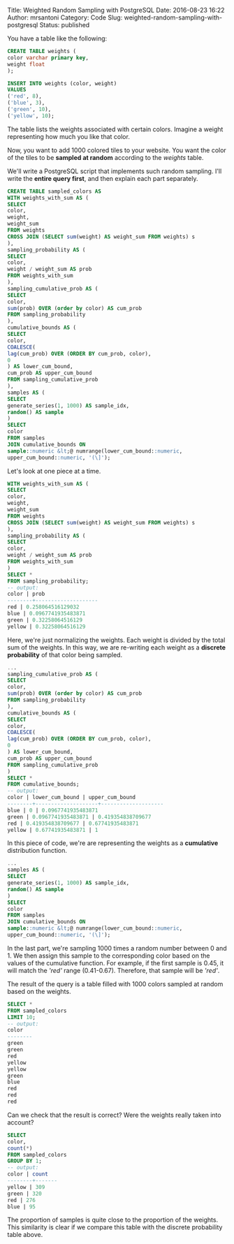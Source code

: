 Title: Weighted Random Sampling with PostgreSQL
Date: 2016-08-23 16:22
Author: mrsantoni
Category: Code
Slug: weighted-random-sampling-with-postgresql
Status: published

You have a table like the following:

```sql
CREATE TABLE weights (
color varchar primary key,
weight float
);

INSERT INTO weights (color, weight)
VALUES
('red', 8),
('blue', 3),
('green', 10),
('yellow', 10);
```

The table lists the weights associated with certain colors. Imagine a
weight representing how much you like that color.

Now, you want to add 1000 colored tiles to your website. You want the
color of the tiles to be **sampled at random** according to the
*weights* table.

We'll write a PostgreSQL script that implements such random sampling.
I'll write the **entire query first**, and then explain each part
separately.

```sql
CREATE TABLE sampled_colors AS
WITH weights_with_sum AS (
SELECT
color,
weight,
weight_sum
FROM weights
CROSS JOIN (SELECT sum(weight) AS weight_sum FROM weights) s
),
sampling_probability AS (
SELECT
color,
weight / weight_sum AS prob
FROM weights_with_sum
),
sampling_cumulative_prob AS (
SELECT
color,
sum(prob) OVER (order by color) AS cum_prob
FROM sampling_probability
),
cumulative_bounds AS (
SELECT
color,
COALESCE(
lag(cum_prob) OVER (ORDER BY cum_prob, color),
0
) AS lower_cum_bound,
cum_prob AS upper_cum_bound
FROM sampling_cumulative_prob
),
samples AS (
SELECT
generate_series(1, 1000) AS sample_idx,
random() AS sample
)
SELECT
color
FROM samples
JOIN cumulative_bounds ON
sample::numeric &lt;@ numrange(lower_cum_bound::numeric,
upper_cum_bound::numeric, '(\]');
```

Let's look at one piece at a time.

```sql
WITH weights_with_sum AS (
SELECT
color,
weight,
weight_sum
FROM weights
CROSS JOIN (SELECT sum(weight) AS weight_sum FROM weights) s
),
sampling_probability AS (
SELECT
color,
weight / weight_sum AS prob
FROM weights_with_sum
)
SELECT *
FROM sampling_probability;
-- output:
color | prob
--------+--------------------
red | 0.258064516129032
blue | 0.0967741935483871
green | 0.32258064516129
yellow | 0.32258064516129
```

Here, we're just normalizing the weights. Each weight is divided by the
total sum of the weights. In this way, we are re-writing each weight as
a **discrete probability** of that color being sampled.

```sql
...
sampling_cumulative_prob AS (
SELECT
color,
sum(prob) OVER (order by color) AS cum_prob
FROM sampling_probability
),
cumulative_bounds AS (
SELECT
color,
COALESCE(
lag(cum_prob) OVER (ORDER BY cum_prob, color),
0
) AS lower_cum_bound,
cum_prob AS upper_cum_bound
FROM sampling_cumulative_prob
)
SELECT *
FROM cumulative_bounds;
-- output:
color | lower_cum_bound | upper_cum_bound
--------+--------------------+--------------------
blue | 0 | 0.0967741935483871
green | 0.0967741935483871 | 0.419354838709677
red | 0.419354838709677 | 0.67741935483871
yellow | 0.67741935483871 | 1
```

In this piece of code, we're are representing the weights as a
**cumulative** distribution function.

```sql
...
samples AS (
SELECT
generate_series(1, 1000) AS sample_idx,
random() AS sample
)
SELECT
color
FROM samples
JOIN cumulative_bounds ON
sample::numeric &lt;@ numrange(lower_cum_bound::numeric,
upper_cum_bound::numeric, '(\]');
```

In the last part, we're sampling 1000 times a random number between 0
and 1. We then assign this sample to the corresponding color based on
the values of the cumulative function. For example, if the first sample
is 0.45, it will match the *'red'* range (0.41-0.67). Therefore, that
sample will be *'red'*.

The result of the query is a table filled with 1000 colors sampled at
random based on the weights.

```sql
SELECT *
FROM sampled_colors
LIMIT 10;
-- output:
color
--------
green
green
red
yellow
yellow
green
blue
red
red
red
```

Can we check that the result is correct? Were the weights really taken
into account?

```sql
SELECT
color,
count(*)
FROM sampled_colors
GROUP BY 1;
-- output:
color | count
--------+-------
yellow | 309
green | 320
red | 276
blue | 95
```

The proportion of samples is quite close to the proportion of the
weights. This similarity is clear if we compare this table with the
discrete probability table above.
